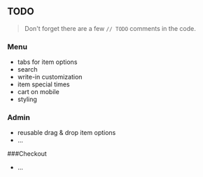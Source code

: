 ## TODO

> Don't forget there are a few `// TODO` comments in the code.

### Menu
* tabs for item options
* search
* write-in customization
* item special times
* cart on mobile
* styling

### Admin
* reusable drag & drop item options
* ...

###Checkout
* ...
